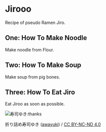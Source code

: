 # Jirooo
Recipe of pseudo Ramen Jiro.

## One: How To Make Noodle
Make noodle from Flour.

## Two: How To Make Soup
Make soup from pig bones.

## Three: How To Eat Jiro
Eat Jiroo as soon as possible.

![寿司ゆき:thanks](https://d1zd1v0cxnbx2w.cloudfront.net/images/sets/sushiyuki/04.png) 
<div xmlns:cc="http://creativecommons.org/ns#" xmlns:dct="http://purl.org/dc/terms/" about="http://awayuki.net/sushiyuki/"><span property="dct:title">折り詰め寿司ゆき</span> (<a rel="cc:attributionURL" property="cc:attributionName" href="https://www.facebook.com/awayuki.net">awayuki</a>) / <a rel="license" href="http://creativecommons.org/licenses/by-nc-nd/4.0/">CC BY-NC-ND 4.0</a></div>
